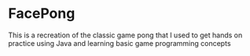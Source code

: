 # FacePong

This is a recreation of the classic game pong that I used to get hands on practice using Java and learning basic game 
programming concepts